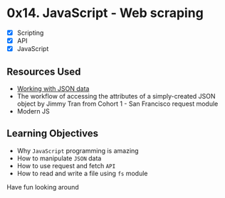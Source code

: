 # 0x14. JavaScript - Web scraping
- [x] Scripting
- [x] API
- [x] JavaScript

## Resources Used
* [Working with JSON data](https://developer.mozilla.org/en-US/docs/Learn/JavaScript/Objects/JSON)
* The workflow of accessing the attributes of a simply-created JSON object by Jimmy Tran from Cohort 1 - San Francisco
request module
* Modern JS

## Learning Objectives
* Why ```JavaScript``` programming is amazing
* How to manipulate ```JSON``` data
* How to use request and fetch ```API```
* How to read and write a file using ```fs``` module

Have fun looking around
